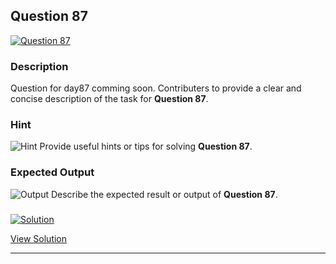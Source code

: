 


## Question 87
<a href="https://github.com/alishgosai/Python-Exercise-and-Solutions/blob/master/questions/Question87.md" target="_blank">
  <img src="https://img.shields.io/badge/Question-87-purple?style=for-the-badge&logoSize=60" alt="Question 87">
</a>

### **Description**
Question for day87 comming soon.
Contributers to provide a clear and concise description of the task for **Question 87**.

### **Hint**
![Hint](https://img.shields.io/badge/Hint:-blue)
Provide useful hints or tips for solving **Question 87**.

### **Expected Output**
![Output](https://img.shields.io/badge/Output:-blue)
Describe the expected result or output of **Question 87**.

### <a href="https://github.com/alishgosai/Python-Exercise-and-Solutions/blob/master/solutions/Solution87.js" target="_blank">
  <img src="https://img.shields.io/badge/Solution-1f8e00?style=for-the-badge&logo=solution&logoColor=white" alt="Solution">
</a>

<a href="https://github.com/alishgosai/Python-Exercise-and-Solutions/blob/master/solutions/Solution87.js" target="_blank">View Solution</a>

---

